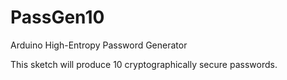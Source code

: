 # PassGen10
Arduino High-Entropy Password Generator

This sketch will produce 10 cryptographically secure passwords.
